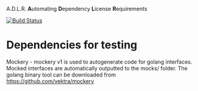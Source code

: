 A.D.L.R. **A**utomating **D**ependency **L**icense **R**equirements

[![Build Status](https://www.travis-ci.com/blocky/adlr.svg?token=JczzdP6eMqmEqysZ8pDf&branch=main)](https://www.travis-ci.com/blocky/adlr)

# Dependencies for testing
Mockery - mockery v1 is used to autogenerate code for golang interfaces. Mocked interfaces are automatically outputted to the mocks/ folder. The golang binary tool can be downloaded from https://github.com/vektra/mockery
